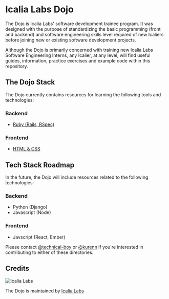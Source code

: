 # Icalia Labs Dojo

The Dojo is Icalia Labs' software development trainee program. It was designed with the purpose of standardizing the basic programming (front and backend) and software engineering skills level required of new Icaliers before joining new or existing software development projects.

Although the Dojo is primarily concerned with training new Icalia Labs Software Engineering Interns, any Icalier, at any level, will find useful guides, information, practice exercises and example code within this repository.

## The Dojo Stack

The Dojo currently contains resources for learning the following tools and technologies:

### Backend

+ [Ruby (Rails, RSpec)](backend-training/ruby-training)

### Frontend

+ [HTML & CSS](frontend-training/html-css-training)
  
## Tech Stack Roadmap

In the future, the Dojo will include resources related to the following technologies:

### Backend

+ Python (Django)
+ Javascript (Node)

### Frontend

+ Javscript (React, Ember)

Please contact [@technical-boy](https://github.com/technical-boy) or [@kurenn](https://github.com/kurenn) if you're interested in contributing to either of these directories.

## Credits

![Icalia Labs](https://avatars0.githubusercontent.com/u/2523244?v=3&s=200)

The Dojo is maintained by [Icalia Labs](https://github.com/IcaliaLabs)